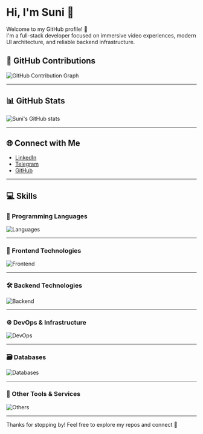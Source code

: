 # Hi, I'm Suni 👋

Welcome to my GitHub profile! 🌟  
I'm a full-stack developer focused on immersive video experiences, modern UI architecture, and reliable backend infrastructure.



## 🌱 GitHub Contributions

![GitHub Contribution Graph](https://ghchart.rshah.org/SuniPro)

---

## 📊 GitHub Stats

![Suni's GitHub stats](https://github-readme-stats.vercel.app/api?username=SuniPro&show_icons=true&theme=cobalt)

---

## 🌐 Connect with Me

- [LinkedIn](https://www.linkedin.com/in/so-sunhyeun-90bb56242)
- [Telegram](https://t.me/SUNI_AIR)
- [GitHub](https://github.com/SuniPro)

---

## 💻 Skills

### 🧠 Programming Languages  
![Languages](https://skillicons.dev/icons?i=js,ts,java,python,go,rust,swift)

---

### 🎨 Frontend Technologies  
![Frontend](https://skillicons.dev/icons?i=js,ts,react,emotion,tauri)

---

### 🛠️ Backend Technologies  
![Backend](https://skillicons.dev/icons?i=spring,java,django,python,nodejs,express,tauri,rust,go)

---

### ⚙️ DevOps & Infrastructure  
![DevOps](https://skillicons.dev/icons?i=docker,kubernetes,aws,jenkins)

---

### 🗃️ Databases  
![Databases](https://skillicons.dev/icons?i=mysql,mongodb,redis)

---

### 🧰 Other Tools & Services  
![Others](https://skillicons.dev/icons?i=netlify,firebase,npm,mui,github)

---

Thanks for stopping by! Feel free to explore my repos and connect 🙌
